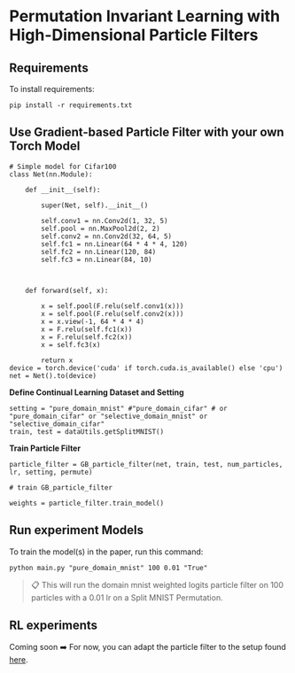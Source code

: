 # Permutation Invariant Learning with High-Dimensional Particle Filters

## Requirements

To install requirements:

```setup
pip install -r requirements.txt
```

## Use Gradient-based Particle Filter with your own Torch Model
```model
# Simple model for Cifar100
class Net(nn.Module):

	def __init__(self):
	
		super(Net, self).__init__()
	
		self.conv1 = nn.Conv2d(1, 32, 5)
		self.pool = nn.MaxPool2d(2, 2)
		self.conv2 = nn.Conv2d(32, 64, 5)
		self.fc1 = nn.Linear(64 * 4 * 4, 120)
		self.fc2 = nn.Linear(120, 84)
		self.fc3 = nn.Linear(84, 10)
	
	  
	
	def forward(self, x):
	
		x = self.pool(F.relu(self.conv1(x)))
		x = self.pool(F.relu(self.conv2(x)))	
		x = x.view(-1, 64 * 4 * 4)
		x = F.relu(self.fc1(x))	
		x = F.relu(self.fc2(x))	
		x = self.fc3(x)
		
		return x
device = torch.device('cuda' if torch.cuda.is_available() else 'cpu')
net = Net().to(device)
```

**Define Continual Learning Dataset and Setting**
```setting
setting = "pure_domain_mnist" #"pure_domain_cifar" # or "pure_domain_cifar" or "selective_domain_mnist" or "selective_domain_cifar"
train, test = dataUtils.getSplitMNIST()
```

**Train Particle Filter**
```Train
particle_filter = GB_particle_filter(net, train, test, num_particles, lr, setting, permute)

# train GB_particle_filter

weights = particle_filter.train_model()
```

## Run experiment Models

To train the model(s) in the paper, run this command:

```train
python main.py "pure_domain_mnist" 100 0.01 "True" 
```

>📋  This will run the domain mnist weighted logits particle filter on 100 particles with a 0.01 lr on a Split MNIST Permutation.


## RL experiments

Coming soon ➡️ For now, you can adapt the particle filter to the setup found [here](https://github.com/ComputationalRobotics/TRAC?tab=readme-ov-file).
